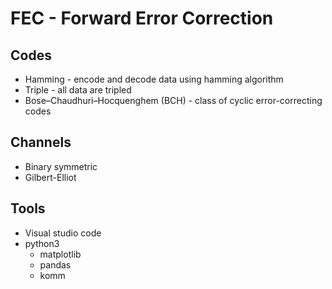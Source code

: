 # FEC - Forward Error Correction

## Codes

* Hamming - encode and decode data using hamming algorithm
* Triple - all data are tripled
* Bose–Chaudhuri–Hocquenghem (BCH) - class of cyclic error-correcting codes


## Channels

* Binary symmetric
* Gilbert-Elliot

## Tools

* Visual studio code
* python3
  * matplotlib
  * pandas
  * komm   
